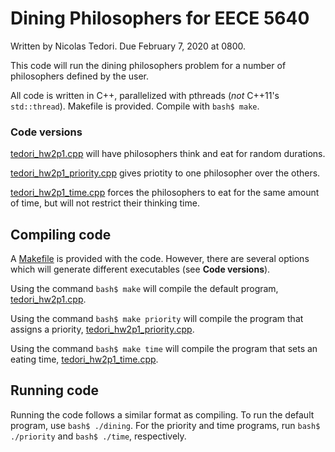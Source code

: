 # Dining Philosophers for EECE 5640
Written by Nicolas Tedori. Due February 7, 2020 at 0800.

This code will run the dining philosophers problem for a number of philosophers defined by the user.

All code is written in C++, parallelized with pthreads (_not_ C++11's `std::thread`). Makefile is provided. Compile with `bash$ make`.

### Code versions
[tedori_hw2p1.cpp](./tedori_hw2p1.cpp) will have philosophers think and eat for random durations.

[tedori_hw2p1_priority.cpp](./tedori_hw2p1_priority.cpp) gives priotity to one philosopher over the others.

[tedori_hw2p1_time.cpp](./tedori_hw2p1_time.cpp) forces the philosophers to eat for the same amount of time, but will not restrict their thinking time.

## Compiling code
A [Makefile](./Makefile) is provided with the code. However, there are several options which will generate different executables (see **Code versions**).

Using the command `bash$ make` will compile the default program, [tedori_hw2p1.cpp](./tedori_hw2p1.cpp).

Using the command `bash$ make priority` will compile the program that assigns a priority, [tedori_hw2p1_priority.cpp](./tedori_hw2p1_priority.cpp).

Using the command `bash$ make time` will compile the program that sets an eating time, [tedori_hw2p1_time.cpp](./tedori_hw2p1_time.cpp).

## Running code
Running the code follows a similar format as compiling. To run the default program, use `bash$ ./dining`. For the priority and time programs, run `bash$ ./priority` and `bash$ ./time`, respectively.